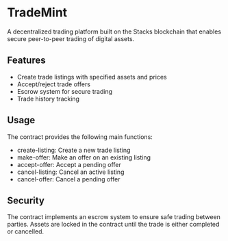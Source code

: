 # TradeMint

A decentralized trading platform built on the Stacks blockchain that enables secure peer-to-peer trading of digital assets.

## Features
- Create trade listings with specified assets and prices
- Accept/reject trade offers
- Escrow system for secure trading
- Trade history tracking

## Usage
The contract provides the following main functions:
- create-listing: Create a new trade listing
- make-offer: Make an offer on an existing listing 
- accept-offer: Accept a pending offer
- cancel-listing: Cancel an active listing
- cancel-offer: Cancel a pending offer

## Security
The contract implements an escrow system to ensure safe trading between parties. Assets are locked in the contract until the trade is either completed or cancelled.